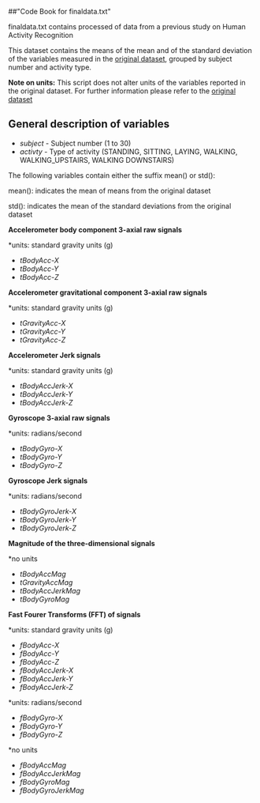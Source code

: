 ##"Code Book for finaldata.txt"


finaldata.txt contains processed of data from a previous study on Human Activity Recognition 

This dataset contains the means of the mean and of the standard deviation of the variables measured in the [original dataset](https://d396qusza40orc.cloudfront.net/getdata%2Fprojectfiles%2FUCI%20HAR%20Dataset.zip), grouped by subject number and activity type.

**Note on units:** This script does not alter units of the variables reported in the original dataset. For further information please refer to the [original dataset](https://d396qusza40orc.cloudfront.net/getdata%2Fprojectfiles%2FUCI%20HAR%20Dataset.zip)  

## General description of variables

- *subject* - Subject number (1 to 30)         
- *activty* - Type of activity (STANDING, SITTING, LAYING, WALKING,                                 WALKING_UPSTAIRS, WALKING DOWNSTAIRS)

The following variables contain either the suffix mean() or std():

mean(): indicates the mean of means from the original dataset 

std(): indicates the mean of the standard deviations from the original dataset

**Accelerometer body component  3-axial raw signals** 

*units: standard gravity units (g)

- *tBodyAcc-X* 
- *tBodyAcc-Y*
- *tBodyAcc-Z* 

**Accelerometer gravitational component 3-axial raw signals**

*units: standard gravity units (g)

- *tGravityAcc-X*
- *tGravityAcc-Y*
- *tGravityAcc-Z* 

**Accelerometer Jerk signals**

*units: standard gravity units (g)

- *tBodyAccJerk-X*
- *tBodyAccJerk-Y*
- *tBodyAccJerk-Z* 

**Gyroscope 3-axial raw signals**

*units: radians/second

- *tBodyGyro-X*
- *tBodyGyro-Y*
- *tBodyGyro-Z* 

**Gyroscope Jerk signals**

*units: radians/second

- *tBodyGyroJerk-X*
- *tBodyGyroJerk-Y*
- *tBodyGyroJerk-Z* 

**Magnitude of the three-dimensional signals**

*no units

- *tBodyAccMag*
- *tGravityAccMag*
- *tBodyAccJerkMag*
- *tBodyGyroMag* 

**Fast Fourer Transforms (FFT) of signals**

*units: standard gravity units (g)

- *fBodyAcc-X*
- *fBodyAcc-Y*
- *fBodyAcc-Z* 
- *fBodyAccJerk-X*
- *fBodyAccJerk-Y*
- *fBodyAccJerk-Z*

*units: radians/second

- *fBodyGyro-X*
- *fBodyGyro-Y*
- *fBodyGyro-Z*

*no units

- *fBodyAccMag*
- *fBodyAccJerkMag*
- *fBodyGyroMag*
- *fBodyGyroJerkMag*

